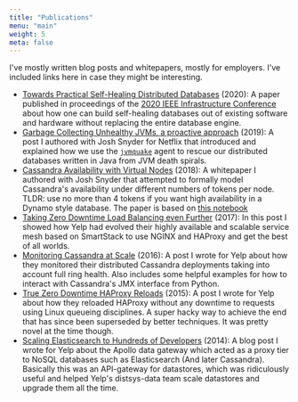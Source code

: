 ```yaml
---
title: "Publications"
menu: "main"
weight: 5
meta: false
---
```


I've mostly written blog posts and whitepapers, mostly for employers. I've
included links here in case they might be interesting.

* [Towards Practical Self-Healing Distributed Databases](/pdf/practical-self-healing-databases.pdf) (2020):
  A paper published in proceedings of the [2020 IEEE Infrastructure Conference](https://ieeexplore.ieee.org/document/9377621/references#references) about how one can build self-healing
  databases out of existing software and hardware without replacing the entire
  database engine.
* [Garbage Collecting Unhealthy JVMs, a proactive approach](https://medium.com/@NetflixTechBlog/introducing-jvmquake-ec944c60ba70) (2019):
  A post I authored with Josh Snyder for Netflix that introduced and explained
  how we use the [`jvmquake`](https://github.com/jolynch/jvmquake) agent to
  rescue our distributed databases written in Java from JVM death spirals.
* [Cassandra Availability with Virtual Nodes](/pdf/cassandra-availability-virtual.pdf)
  (2018): A whitepaper I authored with Josh Snyder that attempted to formally
  model Cassandra's availability under different numbers of tokens per node.
  TLDR: use no more than 4 tokens if you want high availability in a Dynamo
  style database. The paper is based on [this
  notebook](https://github.com/jolynch/python_performance_toolkit/blob/master/notebooks/cassandra_availability/cassandra_availability.ipynb)
* [Taking Zero Downtime Load Balancing even Further](https://engineeringblog.yelp.com/2017/05/taking-zero-downtime-load-balancing-even-further.html) (2017):
  In this post I showed how Yelp had evolved their highly available and scalable
  service mesh based on SmartStack to use NGINX and HAProxy and get the best of
  all worlds.
* [Monitoring Cassandra at
  Scale](https://engineeringblog.yelp.com/2016/06/monitoring-cassandra-at-scale.html)
  (2016): A post I wrote for Yelp about how they monitored their distributed
  Cassandra deployments taking into account full ring health. Also includes
  some helpful examples for how to interact with Cassandra's JMX interface from
  Python.
* [True Zero Downtime HAProxy
  Reloads](https://engineeringblog.yelp.com/2015/04/true-zero-downtime-haproxy-reloads.html)
  (2015): A post I wrote for Yelp about how they reloaded HAProxy without any
  downtime to requests using Linux queueing disciplines. A super hacky way to
  achieve the end that has since been superseded by better techniques. It was
  pretty novel at the time though.
* [Scaling Elasticsearch to Hundreds of Developers](https://engineeringblog.yelp.com/2014/11/scaling-elasticsearch-to-hundreds-of-developers.html)
  (2014): A blog post I wrote for Yelp about the Apollo data gateway which
  acted as a proxy tier to NoSQL databases such as Elasticsearch (And later
  Cassandra). Basically this was an API-gateway for datastores, which was
  ridiculously useful and helped Yelp's distsys-data team scale datastores and
  upgrade them all the time.
